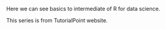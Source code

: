 Here we can see basics to intermediate of R for data science. 

This series is from TutorialPoint website.
